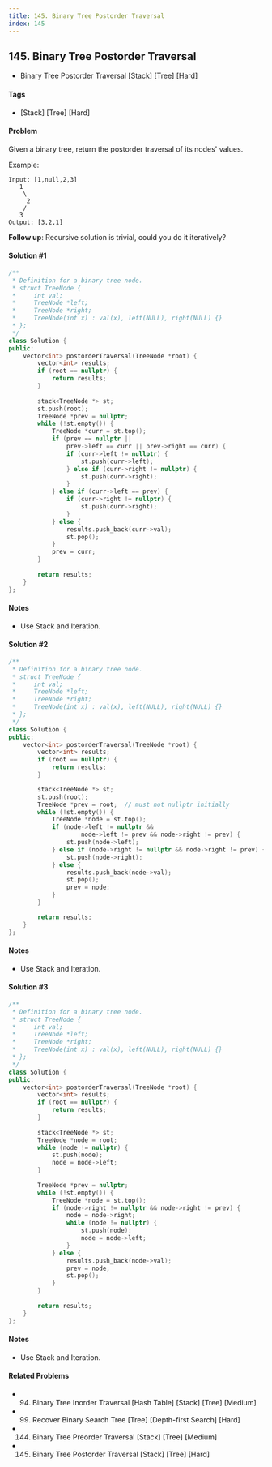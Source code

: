 ```yaml
---
title: 145. Binary Tree Postorder Traversal
index: 145
---
```


## 145. Binary Tree Postorder Traversal
- Binary Tree Postorder Traversal [Stack] [Tree] [Hard]

#### Tags
- [Stack] [Tree] [Hard]

#### Problem
Given a binary tree, return the postorder traversal of its nodes' values.

Example:

    Input: [1,null,2,3]
       1
        \
         2
        /
       3
    Output: [3,2,1]

**Follow up**: Recursive solution is trivial, could you do it iteratively?

#### Solution #1
``` C++
/**
 * Definition for a binary tree node.
 * struct TreeNode {
 *     int val;
 *     TreeNode *left;
 *     TreeNode *right;
 *     TreeNode(int x) : val(x), left(NULL), right(NULL) {}
 * };
 */
class Solution {
public:
    vector<int> postorderTraversal(TreeNode *root) {
        vector<int> results;
        if (root == nullptr) {
            return results;
        }
        
        stack<TreeNode *> st;
        st.push(root);
        TreeNode *prev = nullptr;
        while (!st.empty()) {
            TreeNode *curr = st.top();
            if (prev == nullptr || 
                prev->left == curr || prev->right == curr) {
                if (curr->left != nullptr) {
                    st.push(curr->left);
                } else if (curr->right != nullptr) {
                    st.push(curr->right);
                }
            } else if (curr->left == prev) {
                if (curr->right != nullptr) {
                    st.push(curr->right);
                }
            } else {
                results.push_back(curr->val);
                st.pop();
            }
            prev = curr;
        }
        
        return results;
    }
};
```

#### Notes
- Use Stack and Iteration.

#### Solution #2
``` C++
/**
 * Definition for a binary tree node.
 * struct TreeNode {
 *     int val;
 *     TreeNode *left;
 *     TreeNode *right;
 *     TreeNode(int x) : val(x), left(NULL), right(NULL) {}
 * };
 */
class Solution {
public:
    vector<int> postorderTraversal(TreeNode *root) {
        vector<int> results;
        if (root == nullptr) {
            return results;
        }

        stack<TreeNode *> st;
        st.push(root);
        TreeNode *prev = root;  // must not nullptr initially
        while (!st.empty()) {
            TreeNode *node = st.top();
            if (node->left != nullptr && 
                    node->left != prev && node->right != prev) {
                st.push(node->left);
            } else if (node->right != nullptr && node->right != prev) {
                st.push(node->right);
            } else {
                results.push_back(node->val);
                st.pop();
                prev = node;
            }
        }

        return results;
    }
};
```

#### Notes
- Use Stack and Iteration.

#### Solution #3
``` C++
/**
 * Definition for a binary tree node.
 * struct TreeNode {
 *     int val;
 *     TreeNode *left;
 *     TreeNode *right;
 *     TreeNode(int x) : val(x), left(NULL), right(NULL) {}
 * };
 */
class Solution {
public:
    vector<int> postorderTraversal(TreeNode *root) {
        vector<int> results;
        if (root == nullptr) {
            return results;
        }
        
        stack<TreeNode *> st;
        TreeNode *node = root;
        while (node != nullptr) {
            st.push(node);
            node = node->left;
        }
        
        TreeNode *prev = nullptr;
        while (!st.empty()) {
            TreeNode *node = st.top();
            if (node->right != nullptr && node->right != prev) {
                node = node->right;
                while (node != nullptr) {
                    st.push(node);
                    node = node->left;
                }
            } else {
                results.push_back(node->val);
                prev = node;
                st.pop();
            }
        }
        
        return results;
    }
};
```

#### Notes
- Use Stack and Iteration.

#### Related Problems
- 94. Binary Tree Inorder Traversal [Hash Table] [Stack] [Tree] [Medium]
- 99. Recover Binary Search Tree [Tree] [Depth-first Search] [Hard]
- 144. Binary Tree Preorder Traversal [Stack] [Tree] [Medium]
- 145. Binary Tree Postorder Traversal [Stack] [Tree] [Hard]
